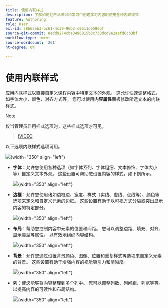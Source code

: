 ```yaml
---
title: 使用内联样式
description: 了解如何在产品培训和学习中创建学习内容时使用各种内联样式
feature: Authoring
role: User
exl-id: 78b62eb3-bc61-4c39-96b2-c0511d659ebf
source-git-commit: 8edd9274cba3496015b3c730dcd9a2aafd6cb3bf
workflow-type: tm+mt
source-wordcount: '261'
ht-degree: 0%

---
```


# 使用内联样式

应用内联样式以直接自定义课程内容中特定文本的外观。 这允许快速调整格式，如字体大小、颜色、对齐方式等。 您可以使用&#x200B;**内容属性**&#x200B;面板修改所选文本的内联样式。

>[!NOTE]
>
> 仅当管理员启用样式选项时，这些样式选项才可见。


>[!VIDEO](https://video.tv.adobe.com/v/3469533/aem-guides-learning-content)


以下选项内联样式选项可用。

![](assets/content-properties-learning-content.png){width="350" align="left"}


- **字体：**&#x200B;允许您使用各种选项（如字体系列、字体粗细、文本修饰、字体大小等）自定义文本外观。 这些设置可帮助您设置内容的样式，如下例所示。

  ![](assets/font-learning-content.png){width="350" align="left"}

- **边框**：允许您使用诸如边框边、宽度、样式（实线、虚线、点线等）、颜色等选项来定义和自定义元素的边框。 这些设置有助于以可视方式分隔或突出显示内容的特定部分。

  ![](assets/border-learning-content.png){width="350" align="left"}

- **布局**：帮助您控制内容中元素的位置和间距。 您可以调整边距、填充、对齐、显示类型等属性。 以有效地组织内容结构。

  ![](assets/layout-learning-content.png){width="350" align="left"}

- **背景**：允许您通过设置背景颜色、图像、位置和重复样式等选项来自定义元素的背景。 这些设置有助于增强内容的视觉吸引力和清晰度。

  ![](assets/background-learning-content.png){width="350" align="left"}

- **列**：使您能够将内容整理到多个列中。 您可以调整列数、列间距、列宽等等。 以提高内容的可读性和布局结构。

  ![](assets/column-learning-content.png){width="350" align="left"}
